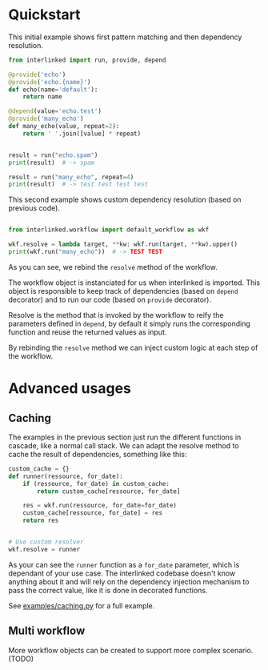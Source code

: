 
# Quickstart

This initial example shows first pattern matching and then dependency
resolution.

```python
from interlinked import run, provide, depend

@provide('echo')
@provide('echo.{name}')
def echo(name='default'):
    return name

@depend(value='echo.test')
@provide('many_echo')
def many_echo(value, repeat=2):
    return ' '.join([value] * repeat)


result = run("echo.spam")
print(result)  # -> spam

result = run("many_echo", repeat=4)
print(result)  # -> test test test test

```


This second example shows custom dependency resolution (based on
previous code).


```python

from interlinked.workflow import default_workflow as wkf

wkf.resolve = lambda target, **kw: wkf.run(target, **kw).upper()
print(wkf.run("many_echo"))  # -> TEST TEST
```

As you can see, we rebind the `resolve` method of the workflow.

The workflow object is instanciated for us when interlinked is
imported. This object is responsible to keep track of dependencies
(based on `depend` decorator) and to run our code (based on `provide`
decorator).

Resolve is the method that is invoked by the workflow to reify the
parameters defined in `depend`, by default it simply runs the
corresponding function and reuse the returned values as input.

By rebinding the `resolve` method we can inject custom logic at each
step of the workflow.


# Advanced usages

## Caching

The examples in the previous section just run the different functions
in cascade, like a normal call stack. We can adapt the resolve method
to cache the result of dependencies, something like this:

```python
custom_cache = {}
def runner(ressource, for_date):
    if (ressource, for_date) in custom_cache:
        return custom_cache[ressource, for_date]

    res = wkf.run(ressource, for_date=for_date)
    custom_cache[ressource, for_date] = res
    return res


# Use custom resolver
wkf.resolve = runner
```

As your can see the `runner` function as a `for_date` parameter, which
is dependant of your use case. The interlinked codebase doesn't know
anything about it and will rely on the dependency injection mechanism
to pass the correct value, like it is done in decorated functions.

See [examples/caching.py](examples/caching.py) for a full example.


## Multi workflow

More workflow objects can be created to support more complex
scenario. (TODO)
